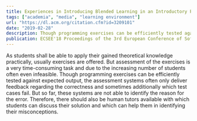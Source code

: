 ```yaml
---
title: Experiences in Introducing Blended Learning in an Introductory Programming Course
tags: ["academia", "media", "learning environment"]
url: "https://dl.acm.org/citation.cfm?id=3209101"
date: "2019-02-28"
description: Though programming exercises can be efficiently tested against expected output, the assessment systems often only deliver feedback regarding the correctness and sometimes additionally which test cases fail. But so far, these systems are not able to identify the reason for the error. Therefore, there should also be human tutors available with which students can discuss their solution and which can help them in identifying their misconceptions.
publication: ECSEE'18 Proceedings of the 3rd European Conference of Software Engineering Education
---
```


As students shall be able to apply their gained theoretical knowledge practically, usually exercises are offered. But assessment of the exercises is a very time-consuming task and due to the increasing number of students often even infeasible. Though programming exercises can be efficiently tested against expected output, the assessment systems often only deliver feedback regarding the correctness and sometimes additionally which test cases fail. But so far, these systems are not able to identify the reason for the error. Therefore, there should also be human tutors available with which students can discuss their solution and which can help them in identifying their misconceptions.
